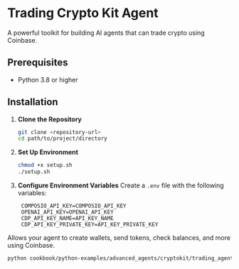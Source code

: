 # Trading Crypto Kit Agent

A powerful toolkit for building AI agents that can trade crypto using Coinbase.

## Prerequisites

- Python 3.8 or higher


## Installation

1. **Clone the Repository**
   ```sh
   git clone <repository-url>
   cd path/to/project/directory
   ```

2. **Set Up Environment**
   ```sh
   chmod +x setup.sh
   ./setup.sh
   ```

3. **Configure Environment Variables**
   Create a `.env` file with the following variables:
   ```env
    COMPOSIO_API_KEY=COMPOSIO_API_KEY
    OPENAI_API_KEY=OPENAI_API_KEY
    CDP_API_KEY_NAME=API_KEY_NAME
    CDP_API_KEY_PRIVATE_KEY=API_KEY_PRIVATE_KEY
   ```

Allows your agent to create wallets, send tokens, check balances, and more using Coinbase.

```sh
python cookbook/python-examples/advanced_agents/cryptokit/trading_agent/main.py
```
